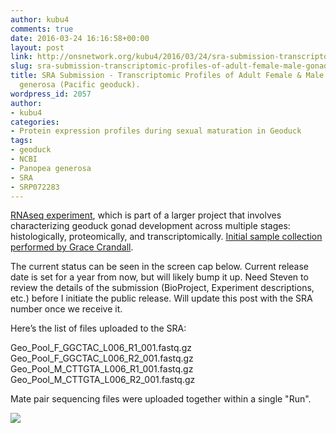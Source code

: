 ```yaml
---
author: kubu4
comments: true
date: 2016-03-24 16:16:58+00:00
layout: post
link: http://onsnetwork.org/kubu4/2016/03/24/sra-submission-transcriptomic-profiles-of-adult-female-male-gonads-in-panopea-generosa-pacific-geoduck/
slug: sra-submission-transcriptomic-profiles-of-adult-female-male-gonads-in-panopea-generosa-pacific-geoduck
title: SRA Submission - Transcriptomic Profiles of Adult Female & Male Gonads in Panopea
  generosa (Pacific geoduck).
wordpress_id: 2057
author:
- kubu4
categories:
- Protein expression profiles during sexual maturation in Geoduck
tags:
- geoduck
- NCBI
- Panopea generosa
- SRA
- SRP072283
---
```


[RNAseq experiment](http://onsnetwork.org/kubu4/category/protein-expression-profiles-during-sexual-maturation-in-geoduck/), which is part of a larger project that involves characterizing geoduck gonad development across multiple stages: histologically, proteomically, and transcriptomically. [Initial sample collection performed by Grace Crandall](http://genefish.wikispaces.com/Grace's+Notebook).

The current status can be seen in the screen cap below. Current release date is set for a year from now, but will likely bump it up. Need Steven to review the details of the submission (BioProject, Experiment descriptions, etc.) before I initiate the public release. Will update this post with the SRA number once we receive it.

Here’s the list of files uploaded to the SRA:

Geo_Pool_F_GGCTAC_L006_R1_001.fastq.gz
Geo_Pool_F_GGCTAC_L006_R2_001.fastq.gz
Geo_Pool_M_CTTGTA_L006_R1_001.fastq.gz
Geo_Pool_M_CTTGTA_L006_R2_001.fastq.gz

Mate pair sequencing files were uploaded together within a single "Run".

[![](http://eagle.fish.washington.edu/Arabidopsis/20160324_Submission_SRA394896.jpg)](http://eagle.fish.washington.edu/Arabidopsis/20160324_Submission_SRA394896.jpg)
